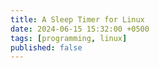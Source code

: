 ```yaml
---
title: A Sleep Timer for Linux
date: 2024-06-15 15:32:00 +0500
tags: [programming, linux]
published: false
---
```


